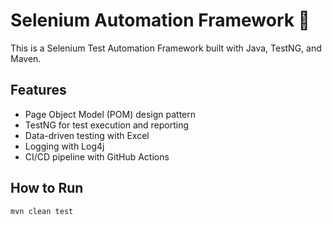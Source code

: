 # Selenium Automation Framework 🚀

This is a Selenium Test Automation Framework built with Java, TestNG, and Maven.

## Features
- Page Object Model (POM) design pattern
- TestNG for test execution and reporting
- Data-driven testing with Excel
- Logging with Log4j
- CI/CD pipeline with GitHub Actions

## How to Run
```bash
mvn clean test